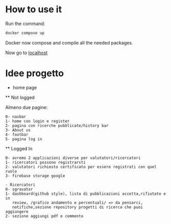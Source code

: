 # How to use it

Run the command:
``` sh
docker compose up
```

Docker now compose and compile all the needed packages.

Now go to [localhost](http://localhost/)

# Idee progetto #

* home page


** Not logged

Almeno due pagine:
	
	0- navbar
	1- home con login e register
	2- pagina con ricerche pubblicate/history bar
	3- About us
	4- footbar
	5- pagina log in
	
** 	Logged In
	
	0- avremo 2 applicazioni diverse per valutatori/ricercatori
	1- ricercatori possono registrarsti
	2- valutatori richiesto certificato per essere registrati con quel ruolo
	3- firebase storage google
	
	- Ricercatori
	0- sgravatar 
	1- dashboard(github style), lista di pubblicazioni accetta,rifiutate e in
	   review, /grafico andamento e percentuali/ => da pensarci,
	   notifiche,sezione repository progetti di ricerca che puoi aggiungere
    2- sezione aggiungi pdf e commento
	
